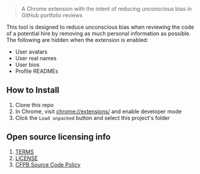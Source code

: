 > A Chrome extension with the intent of reducing unconscious bias in GitHub portfolio reviews

This tool is designed to reduce unconscious bias when reviewing the code of a potential hire by removing as much personal information as possible. The following are hidden when the extension is enabled:

- User avatars
- User real names
- User bios
- Profile READMEs

## How to Install

1. Clone this repo
2. In Chrome, visit [chrome://extensions/](chrome://extensions/) and enable developer mode
3. Click the `Load unpacked` button and select this project's folder

## Open source licensing info
1. [TERMS](TERMS.md)
2. [LICENSE](LICENSE)
3. [CFPB Source Code Policy](https://github.com/cfpb/source-code-policy/)